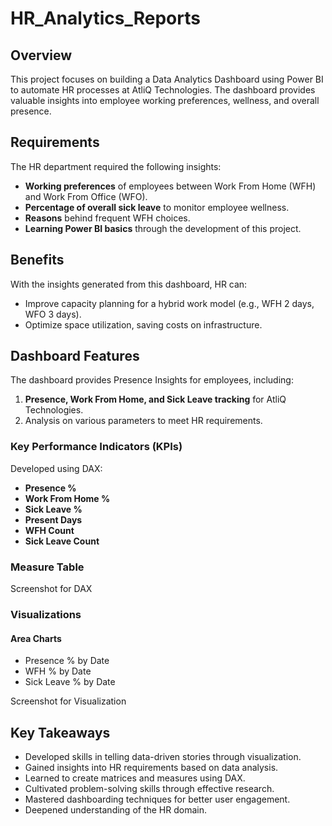 # HR_Analytics_Reports

## Overview

This project focuses on building a Data Analytics Dashboard using Power BI to automate HR processes at AtliQ Technologies. The dashboard provides valuable insights into employee working preferences, wellness, and overall presence.

## Requirements

The HR department required the following insights:
- **Working preferences** of employees between Work From Home (WFH) and Work From Office (WFO).
- **Percentage of overall sick leave** to monitor employee wellness.
- **Reasons** behind frequent WFH choices.
- **Learning Power BI basics** through the development of this project.

## Benefits

With the insights generated from this dashboard, HR can:
- Improve capacity planning for a hybrid work model (e.g., WFH 2 days, WFO 3 days).
- Optimize space utilization, saving costs on infrastructure.

## Dashboard Features

The dashboard provides Presence Insights for employees, including:

1. **Presence, Work From Home, and Sick Leave tracking** for AtliQ Technologies.
2. Analysis on various parameters to meet HR requirements.

### Key Performance Indicators (KPIs)

Developed using DAX:
- **Presence %**
- **Work From Home %**
- **Sick Leave %**
- **Present Days**
- **WFH Count**
- **Sick Leave Count**

### Measure Table
Screenshot for DAX

### Visualizations

#### Area Charts
- Presence % by Date
- WFH % by Date
- Sick Leave % by Date

Screenshot for Visualization

## Key Takeaways

- Developed skills in telling data-driven stories through visualization.
- Gained insights into HR requirements based on data analysis.
- Learned to create matrices and measures using DAX.
- Cultivated problem-solving skills through effective research.
- Mastered dashboarding techniques for better user engagement.
- Deepened understanding of the HR domain.
